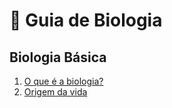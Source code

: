 # 📝 Guia de Biologia

## Biologia Básica

1. [O que é a biologia?](./basica/1-o-que-e-biologia.md)
2. [Origem da vida](./basica/2-origem-da-vida.md)
